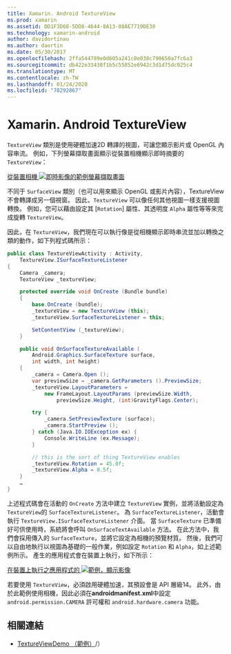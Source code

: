 ```yaml
---
title: Xamarin. Android TextureView
ms.prod: xamarin
ms.assetid: DD1F3D68-5DD8-4644-8A13-08AE7719DE30
ms.technology: xamarin-android
author: davidortinau
ms.author: daortin
ms.date: 05/30/2017
ms.openlocfilehash: 2ffa544789e0d605a241c8e038c790650a7fc6a3
ms.sourcegitcommit: db422e33438f1b5c55852e6942c3d1d75dc025c4
ms.translationtype: MT
ms.contentlocale: zh-TW
ms.lasthandoff: 01/24/2020
ms.locfileid: "78292867"
---
```

# <a name="xamarinandroid-textureview"></a>Xamarin. Android TextureView

`TextureView` 類別是使用硬體加速2D 轉譯的視圖，可讓您顯示影片或 OpenGL 內容串流。 例如，下列螢幕擷取畫面顯示從裝置相機顯示即時摘要的 `TextureView`：

[從裝置相機 ![即時影像的範例螢幕擷取畫面](texture-view-images/22-textureviewcamera.png)](texture-view-images/22-textureviewcamera.png#lightbox)

不同于 `SurfaceView` 類別（也可以用來顯示 OpenGL 或影片內容），TextureView 不會轉譯成另一個視窗。
因此，`TextureView` 可以像任何其他視圖一樣支援視圖轉換。 例如，您可以藉由設定其 [`Rotation`] 屬性、其透明度 `Alpha` 屬性等等來完成旋轉 `TextureView`。

因此，在 `TextureView`，我們現在可以執行像是從相機顯示即時串流並加以轉換之類的動作，如下列程式碼所示：

```csharp
public class TextureViewActivity : Activity,
    TextureView.ISurfaceTextureListener
{
    Camera _camera;
    TextureView _textureView;

    protected override void OnCreate (Bundle bundle)
    {
        base.OnCreate (bundle);
        _textureView = new TextureView (this);
        _textureView.SurfaceTextureListener = this;

        SetContentView (_textureView);
    }

    public void OnSurfaceTextureAvailable (
        Android.Graphics.SurfaceTexture surface,
        int width, int height)
    {
        _camera = Camera.Open ();
        var previewSize = _camera.GetParameters ().PreviewSize;
        _textureView.LayoutParameters =
            new FrameLayout.LayoutParams (previewSize.Width,
                previewSize.Height, (int)GravityFlags.Center);

        try {
            _camera.SetPreviewTexture (surface);
            _camera.StartPreview ();
        } catch (Java.IO.IOException ex) {
            Console.WriteLine (ex.Message);
        }

        // this is the sort of thing TextureView enables
        _textureView.Rotation = 45.0f;
        _textureView.Alpha = 0.5f;
    }
    …
}
```

上述程式碼會在活動的 `OnCreate` 方法中建立 `TextureView` 實例，並將活動設定為 `TextureView`的 `SurfaceTextureListener`。 為 `SurfaceTextureListener`，活動會執行 `TextureView.ISurfaceTextureListener` 介面。 當 `SurfaceTexture` 已準備好可供使用時，系統將會呼叫 `OnSurfaceTextAvailable` 方法。 在此方法中，我們會採用傳入的 `SurfaceTexture`，並將它設定為相機的預覽材質。 然後，我們可以自由地執行以視圖為基礎的一般作業，例如設定 `Rotation` 和 `Alpha`，如上述範例所示。 產生的應用程式會在裝置上執行，如下所示：

[在裝置上執行之應用程式的 ![範例，顯示影像](texture-view-images/17-textureviewdemo.png)](texture-view-images/17-textureviewdemo.png#lightbox)

若要使用 `TextureView`，必須啟用硬體加速，其預設會是 API 層級14。 此外，由於此範例使用相機，因此必須在**androidmanifest.xml**中設定 `android.permission.CAMERA` 許可權和 `android.hardware.camera` 功能。

## <a name="related-links"></a>相關連結

- [TextureViewDemo （範例）](https://docs.microsoft.com/samples/xamarin/monodroid-samples/textureviewdemo)/）
